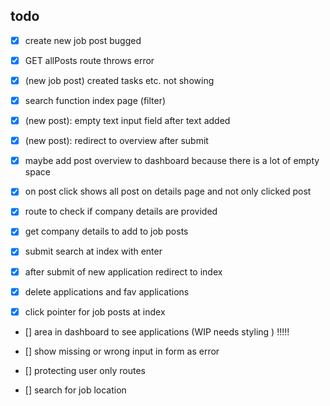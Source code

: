 ## todo
- [X] create new job post bugged
- [x] GET allPosts route throws error
- [x] (new job post) created tasks etc. not showing
- [x] search function index page (filter)
- [x] (new post): empty text input field after text added 
- [x] (new post): redirect to overview after submit
- [x] maybe add post overview to dashboard because there is a lot of empty space
- [x] on post click shows all post on details page and not only clicked post
- [x] route to check if company details are provided
- [x] get company details to add to job posts
- [x] submit search at index with enter
- [x] after submit of new application redirect to index
- [x] delete applications and fav applications

- [x] click pointer for job posts at index



- [] area in dashboard to see applications (WIP needs styling ) !!!!!
- [] show missing or wrong input in form as error
- [] protecting user only routes 

- [] search for job location